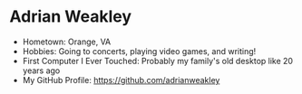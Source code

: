 # Adrian Weakley

- Hometown: Orange, VA
- Hobbies: Going to concerts, playing video games, and writing!
- First Computer I Ever Touched: Probably my family's old desktop like 20 years ago 
- My GitHub Profile: https://github.com/adrianweakley
